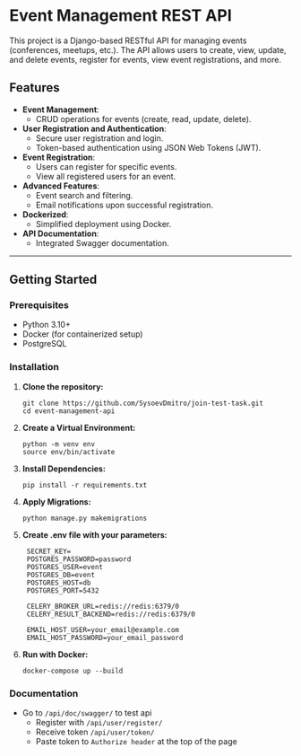 # Event Management REST API

This project is a Django-based RESTful API for managing events (conferences, meetups, etc.). The API allows users to create, view, update, and delete events, register for events, view event registrations, and more.

## Features

- **Event Management**:
  - CRUD operations for events (create, read, update, delete).
- **User Registration and Authentication**:
  - Secure user registration and login.
  - Token-based authentication using JSON Web Tokens (JWT).
- **Event Registration**:
  - Users can register for specific events.
  - View all registered users for an event.
- **Advanced Features**:
  - Event search and filtering.
  - Email notifications upon successful registration.
- **Dockerized**:
  - Simplified deployment using Docker.
- **API Documentation**:
  - Integrated Swagger documentation.

---

## Getting Started

### Prerequisites
- Python 3.10+
- Docker (for containerized setup)
- PostgreSQL

### Installation

1. **Clone the repository:**
   ```
   git clone https://github.com/SysoevDmitro/join-test-task.git
   cd event-management-api
   ```
2. **Create a Virtual Environment:**
   ```
   python -m venv env
   source env/bin/activate
   ```
3. **Install Dependencies:**
   ```
   pip install -r requirements.txt
   ```
4. **Apply Migrations:**
   ```
   python manage.py makemigrations
   ```
5. **Create .env file with your parameters:**
   ```
    SECRET_KEY=
    POSTGRES_PASSWORD=password
    POSTGRES_USER=event
    POSTGRES_DB=event
    POSTGRES_HOST=db
    POSTGRES_PORT=5432
    
    CELERY_BROKER_URL=redis://redis:6379/0
    CELERY_RESULT_BACKEND=redis://redis:6379/0
    
    EMAIL_HOST_USER=your_email@example.com
    EMAIL_HOST_PASSWORD=your_email_password

   ```

6. **Run with Docker:**
   ```
   docker-compose up --build
   ```

### Documentation
- Go to `/api/doc/swagger/` to test api
  - Register with `/api/user/register/`
  - Receive token `/api/user/token/`
  - Paste token to `Authorize header` at the top of the page
